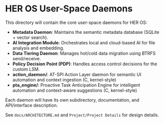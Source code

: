 # HER OS User-Space Daemons

This directory will contain the core user-space daemons for HER OS:

- **Metadata Daemon**: Maintains the semantic metadata database (SQLite + vector search).
- **AI Integration Module**: Orchestrates local and cloud-based AI for file analysis and embedding.
- **Data Tiering Daemon**: Manages hot/cold data migration using BTRFS send/receive.
- **Policy Decision Point (PDP)**: Handles access control decisions for the custom LSM.
- **action_daemon/**: AT-SPI Action Layer daemon for semantic UI automation and context ingestion (C, kernel-style)
- **pta_engine/**: Proactive Task Anticipation Engine for intelligent automation and context-aware suggestions (C, kernel-style)

Each daemon will have its own subdirectory, documentation, and API/interface description.

See `docs/ARCHITECTURE.md` and `Project/Project Details` for design details. 
